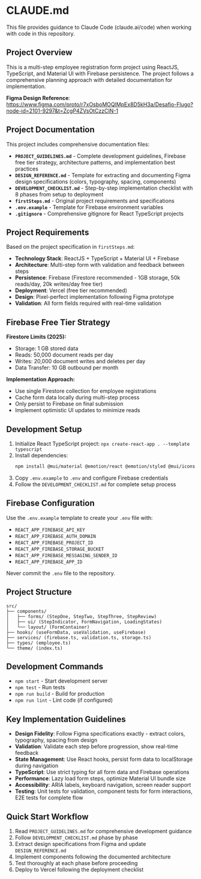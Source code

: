# CLAUDE.md

This file provides guidance to Claude Code (claude.ai/code) when working with code in this repository.

## Project Overview

This is a multi-step employee registration form project using ReactJS, TypeScript, and Material UI with Firebase persistence. The project follows a comprehensive planning approach with detailed documentation for implementation.

**Figma Design Reference**: https://www.figma.com/proto/r7xOsboMOQlMpEx8D5kH3a/Desafio-Flugo?node-id=2101-9297&t=ZcgP4ZVsOtCzzCIN-1

## Project Documentation

This project includes comprehensive documentation files:

- **`PROJECT_GUIDELINES.md`** - Complete development guidelines, Firebase free tier strategy, architecture patterns, and implementation best practices
- **`DESIGN_REFERENCE.md`** - Template for extracting and documenting Figma design specifications (colors, typography, spacing, components)
- **`DEVELOPMENT_CHECKLIST.md`** - Step-by-step implementation checklist with 8 phases from setup to deployment
- **`firstSteps.md`** - Original project requirements and specifications
- **`.env.example`** - Template for Firebase environment variables
- **`.gitignore`** - Comprehensive gitignore for React TypeScript projects

## Project Requirements

Based on the project specification in `firstSteps.md`:

- **Technology Stack**: ReactJS + TypeScript + Material UI + Firebase
- **Architecture**: Multi-step form with validation and feedback between steps
- **Persistence**: Firebase (Firestore recommended - 1GB storage, 50k reads/day, 20k writes/day free tier)
- **Deployment**: Vercel (free tier recommended)
- **Design**: Pixel-perfect implementation following Figma prototype
- **Validation**: All form fields required with real-time validation

## Firebase Free Tier Strategy

**Firestore Limits (2025):**
- Storage: 1 GB stored data
- Reads: 50,000 document reads per day  
- Writes: 20,000 document writes and deletes per day
- Data Transfer: 10 GB outbound per month

**Implementation Approach:**
- Use single Firestore collection for employee registrations
- Cache form data locally during multi-step process
- Only persist to Firebase on final submission
- Implement optimistic UI updates to minimize reads

## Development Setup

1. Initialize React TypeScript project: `npx create-react-app . --template typescript`
2. Install dependencies:
   ```bash
   npm install @mui/material @emotion/react @emotion/styled @mui/icons-material firebase
   ```
3. Copy `.env.example` to `.env` and configure Firebase credentials
4. Follow the `DEVELOPMENT_CHECKLIST.md` for complete setup process

## Firebase Configuration

Use the `.env.example` template to create your `.env` file with:

- `REACT_APP_FIREBASE_API_KEY`
- `REACT_APP_FIREBASE_AUTH_DOMAIN` 
- `REACT_APP_FIREBASE_PROJECT_ID`
- `REACT_APP_FIREBASE_STORAGE_BUCKET`
- `REACT_APP_FIREBASE_MESSAGING_SENDER_ID`
- `REACT_APP_FIREBASE_APP_ID`

Never commit the `.env` file to the repository.

## Project Structure

```
src/
├── components/
│   ├── forms/ (StepOne, StepTwo, StepThree, StepReview)
│   ├── ui/ (StepIndicator, FormNavigation, LoadingStates)
│   └── layout/ (FormContainer)
├── hooks/ (useFormData, useValidation, useFirebase)
├── services/ (firebase.ts, validation.ts, storage.ts)
├── types/ (employee.ts)
└── theme/ (index.ts)
```

## Development Commands

- `npm start` - Start development server
- `npm test` - Run tests  
- `npm run build` - Build for production
- `npm run lint` - Lint code (if configured)

## Key Implementation Guidelines

- **Design Fidelity**: Follow Figma specifications exactly - extract colors, typography, spacing from design
- **Validation**: Validate each step before progression, show real-time feedback
- **State Management**: Use React hooks, persist form data to localStorage during navigation
- **TypeScript**: Use strict typing for all form data and Firebase operations
- **Performance**: Lazy load form steps, optimize Material UI bundle size
- **Accessibility**: ARIA labels, keyboard navigation, screen reader support
- **Testing**: Unit tests for validation, component tests for form interactions, E2E tests for complete flow

## Quick Start Workflow

1. Read `PROJECT_GUIDELINES.md` for comprehensive development guidance
2. Follow `DEVELOPMENT_CHECKLIST.md` phase by phase
3. Extract design specifications from Figma and update `DESIGN_REFERENCE.md`  
4. Implement components following the documented architecture
5. Test thoroughly at each phase before proceeding
6. Deploy to Vercel following the deployment checklist
